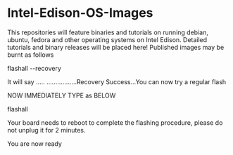 # Intel-Edison-OS-Images
This repositories will feature binaries and tutorials on running debian, ubuntu, fedora and other operating systems on Intel Edison. Detailed tutorials and binary releases will be placed here! Published images may be burnt as follows


flashall --recovery

It will say ..... .................Recovery Success...You can now try a regular flash

NOW IMMEDIATELY TYPE as BELOW

flashall

Your board needs to reboot to complete the flashing procedure, please do not unplug it for 2 minutes.

You are now ready
